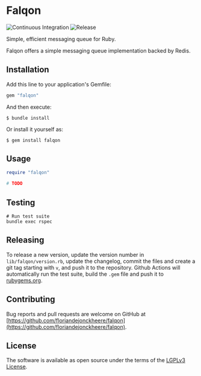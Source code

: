 # Falqon

![Continuous Integration](https://github.com/floriandejonckheere/falqon/workflows/Continuous%20Integration/badge.svg)
![Release](https://img.shields.io/github/v/release/floriandejonckheere/falqon?label=Latest%20release)

Simple, efficient messaging queue for Ruby.

Falqon offers a simple messaging queue implementation backed by Redis.

## Installation

Add this line to your application's Gemfile:

```ruby
gem "falqon"
```

And then execute:

    $ bundle install

Or install it yourself as:

    $ gem install falqon

## Usage

```ruby
require "falqon"

# TODO
```


## Testing

```ssh
# Run test suite
bundle exec rspec
```

## Releasing

To release a new version, update the version number in `lib/falqon/version.rb`, update the changelog, commit the files and create a git tag starting with `v`, and push it to the repository.
Github Actions will automatically run the test suite, build the `.gem` file and push it to [rubygems.org](https://rubygems.org).

## Contributing

Bug reports and pull requests are welcome on GitHub at [https://github.com/floriandejonckheere/falqon](https://github.com/floriandejonckheere/falqon). 

## License

The software is available as open source under the terms of the [LGPLv3 License](https://www.gnu.org/licenses/lgpl-3.0.html).
